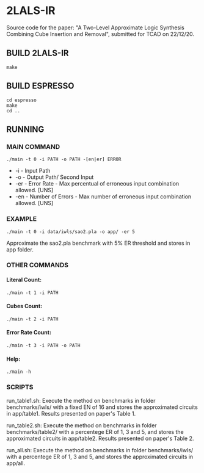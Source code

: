 # 2LALS-IR
 Source code for the paper: "A Two-Level Approximate Logic Synthesis Combining Cube Insertion and Removal", submitted for TCAD on 22/12/20.
 
## BUILD 2LALS-IR
```
make
```
## BUILD ESPRESSO
```
cd espresso
make 
cd ..
 ```

## RUNNING
### MAIN COMMAND
```
./main -t 0 -i PATH -o PATH -[en|er] ERROR
```

 - -i - Input Path
 - -o - Output Path/ Second Input
 - -er - Error Rate - Max percentual of erroneous input combination allowed. [UNS]
 - -en - Number of Errors - Max number of erroneous input combination allowed. [UNS]

### EXAMPLE
```
./main -t 0 -i data/iwls/sao2.pla -o app/ -er 5
```
 Approximate the sao2.pla benchmark with 5% ER threshold and stores in app folder.

 ### OTHER COMMANDS
 #### Literal Count:
```
./main -t 1 -i PATH
```
 #### Cubes Count:
```
./main -t 2 -i PATH
```
 #### Error Rate Count:
```
./main -t 3 -i PATH -o PATH
```
 #### Help:
```
./main -h
```
 
 ### SCRIPTS
 run_table1.sh: Execute the method on benchmarks in folder benchmarks/iwls/ with a fixed EN of 16 and stores the approximated circuits in app/table1. Results presented on paper's Table 1.
 
 run_table2.sh: Execute the method on benchmarks in folder benchmarks/table2/ with a percentege ER of 1, 3 and 5, and stores the approximated circuits in app/table2. Results presented on paper's Table 2.
 
 run_all.sh: Execute the method on benchmarks in folder benchmarks/iwls/ with a percentege ER of 1, 3 and 5, and stores the approximated circuits in app/all.
 


